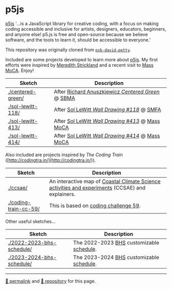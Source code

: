 # p5js
[p5js](https://p5js.org/) '&hellip;is a JavaScript library for creative coding, with a focus on making coding accessible and inclusive for artists, designers, educators, beginners, and anyone else! p5.js is free and open-source because we believe software, and the tools to learn it, should be accessible to everyone.'

This repository was originally cloned from [`psb-david-petty`](https://github.com/psb-david-petty/p5js/).

Included are some projects developed to learn more about [p5js](https://p5js.org/). My first efforts were inspired by [Meredith Strickland](https://medium.com/@mere.strickland/create-your-own-sol-lewitt-with-p5-js-165cdeda2d88) and a recent visit to [Mass MoCA](https://photos.app.goo.gl/tp3ox1XT4pzBiW37A). Enjoy!

| Sketch | Description |
| --- | --- |
| [./centered-green/](https://psb-david-petty.github.io/p5js/centered-green/) | After [Richard Anuszkiewicz *Centered Green*](https://collections.sbma.net/objects/4870/centered-green) @ [SBMA](https://sbma.net/) |
| [./sol-lewitt-118/](https://psb-david-petty.github.io/p5js/sol-lewitt-118/) | After [Sol LeWitt *Wall Drawing #118*](https://observer.com/2012/10/here-are-the-instructions-for-sol-lewitts-1971-wall-drawing-for-the-school-of-the-mfa-boston/) @ [SMFA](https://vimeo.com/49921870) |
| [./sol-lewitt-413/](https://psb-david-petty.github.io/p5js/sol-lewitt-413/) | After [Sol LeWitt *Wall Drawing #413*](https://massmoca.org/event/walldrawing413/) @ [Mass MoCA](https://massmoca.org/sol-lewitt/) |
| [./sol-lewitt-414/](https://psb-david-petty.github.io/p5js/sol-lewitt-414/) | After [Sol LeWitt *Wall Drawing #414*](https://massmoca.org/event/walldrawing414/) @ [Mass MoCA](https://massmoca.org/sol-lewitt/) |

Also included are projects inspired by *The Coding Train* ([http://codingtra.in/](http://codingtra.in/)).

| Sketch | Description |
| --- | --- |
| [./ccsae/](https://psb-david-petty.github.io/p5js/ccsae/) | An interactive map of [Coastal Climate Science activities and experiments](https://sites.google.com/view/coastal-climate-science/) (CCSAE) and explainers. |
| [./coding-train-cc-59/](https://psb-david-petty.github.io/p5js/coding-train-cc-59/) | This is based on [coding challenge 59](https://thecodingtrain.com/CodingChallenges/059-steering-text-paths.html). |

Other useful sketches&hellip;

| Sketch | Description |
| --- | --- |
| [./2022-2023-bhs-schedule/](https://psb-david-petty.github.io/p5js/2022-2023-bhs-schedule/doc.html) | The 2022-2023 [BHS](https://bhs.brookline.k12.ma.us/) customizable [schedule](https://psb-david-petty.github.io/p5js/2022-2023-bhs-schedule/). |
| [./2023-2024-bhs-schedule/](https://psb-david-petty.github.io/p5js/2023-2024-bhs-schedule/doc.html) | The 2023-2024 [BHS](https://bhs.brookline.k12.ma.us/) customizable [schedule](https://psb-david-petty.github.io/p5js/2023-2024-bhs-schedule/). |

<hr>

[&#128279; permalink](https://dcpetty.github.io/p5js/) and [&#128297; repository](https://github.com/dcpetty/p5js/) for this page.
